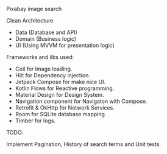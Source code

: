 Pixabay image search

Clean Architecture

- Data (Database and API)
- Domain (Business logic)
- UI (Using MVVM for presentation logic)

Frameworks and libs used:

- Coil for Image loading.
- Hilt for Dependency injection.
- Jetpack Compose for make nice UI.
- Kotlin Flows for Reactive programming.
- Material Design for Design System.
- Navigation component for Navigaton with Compose.
- Retrofit & OkHttp for Network Services.
- Room for SQLite database mapping.
- Timber for logs.

TODO:

Implement Pagination, History of search terms and Unit tests.
